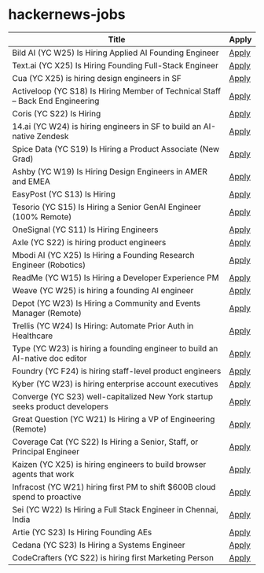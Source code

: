 # hackernews-jobs

<!-- table start -->

| Title | Apply |
|-------|-----|
| Bild AI (YC W25) Is Hiring Applied AI Founding Engineer | [Apply](https://www.workatastartup.com/jobs/75647) |
| Text.ai (YC X25) Is Hiring Founding Full-Stack Engineer | [Apply](https://www.ycombinator.com/companies/text-ai/jobs/OJBr0v2-founding-full-stack-engineer) |
| Cua (YC X25) is hiring design engineers in SF | [Apply](https://www.ycombinator.com/companies/cua/jobs/a6UbTvG-founding-engineer-ux-design) |
| Activeloop (YC S18) Is Hiring Member of Technical Staff – Back End Engineering | [Apply](https://careers.activeloop.ai/) |
| Coris (YC S22) Is Hiring | [Apply](https://www.ycombinator.com/companies/coris/jobs/rqO40yy-ai-engineer) |
| 14.ai (YC W24) is hiring engineers in SF to build an AI-native Zendesk | [Apply](https://14.ai/careers) |
| Spice Data (YC S19) Is Hiring a Product Associate (New Grad) | [Apply](https://www.ycombinator.com/companies/spice-data/jobs/RJz1peY-product-associate-new-grad) |
| Ashby (YC W19) Is Hiring Design Engineers in AMER and EMEA | [Apply](https://www.ashbyhq.com/careers?utm_source=hn&ashby_jid=579e9d03-0724-482b-a42a-8e5e80d73405) |
| EasyPost (YC S13) Is Hiring | [Apply](https://www.easypost.com/careers) |
| Tesorio (YC S15) Is Hiring a Senior GenAI Engineer (100% Remote) | [Apply](https://www.tesorio.com/careers#job-openings) |
| OneSignal (YC S11) Is Hiring Engineers | [Apply](https://onesignal.com/careers) |
| Axle (YC S22) is hiring product engineers | [Apply](https://www.ycombinator.com/companies/axle/jobs/8wAy0QH-product-engineer) |
| Mbodi AI (YC X25) Is Hiring a Founding Research Engineer (Robotics) | [Apply](https://www.ycombinator.com/companies/mbodi-ai/jobs/ftTsxcl-founding-research-engineer) |
| ReadMe (YC W15) Is Hiring a Developer Experience PM | [Apply](https://readme.com/careers#product-manager-developer-experience) |
| Weave (YC W25) is hiring a founding AI engineer | [Apply](https://www.ycombinator.com/companies/weave-3/jobs/SqFnIFE-founding-ai-engineer) |
| Depot (YC W23) Is Hiring a Community and Events Manager (Remote) | [Apply](https://www.ycombinator.com/companies/depot/jobs/K1IFotJ-community-events-manager) |
| Trellis (YC W24) Is Hiring: Automate Prior Auth in Healthcare | [Apply](https://www.ycombinator.com/companies/trellis/jobs/Cv3ZwXh-forward-deployed-engineers-all-levels-august-2025) |
| Type (YC W23) is hiring a founding engineer to build an AI-native doc editor | [Apply](https://www.ycombinator.com/companies/type/jobs/1idOunL-founding-product-engineer) |
| Foundry (YC F24) is hiring staff-level product engineers | [Apply](https://www.ycombinator.com/companies/foundry/jobs/jwdYx6v-founding-product-engineer) |
| Kyber (YC W23) is hiring enterprise account executives | [Apply](https://www.ycombinator.com/companies/kyber/jobs/6RvaAVR-enterprise-account-executive-ae) |
| Converge (YC S23) well-capitalized New York startup seeks product developers | [Apply](https://www.runconverge.com/careers) |
| Great Question (YC W21) Is Hiring a VP of Engineering (Remote) | [Apply](https://www.ycombinator.com/companies/great-question/jobs/ONBQUqe-vp-of-engineering) |
| Coverage Cat (YC S22) Is Hiring a Senior, Staff, or Principal Engineer | [Apply](https://www.coveragecat.com/careers/engineering/software-engineer) |
| Kaizen (YC X25) is hiring engineers to build browser agents that work | [Apply](https://www.kaizenautomation.com/jobs) |
| Infracost (YC W21) hiring first PM to shift $600B cloud spend to proactive | [Apply](https://www.ycombinator.com/companies/infracost/jobs/ukwJ299-senior-product-manager) |
| Sei (YC W22) Is Hiring a Full Stack Engineer in Chennai, India | [Apply](https://www.ycombinator.com/companies/sei/jobs/LeAtLYf-full-stack-engineer-typescript-react-gen-ai) |
| Artie (YC S23) Is Hiring Founding AEs | [Apply](https://www.ycombinator.com/companies/artie/jobs/CfSrcAH-founding-ae) |
| Cedana (YC S23) Is Hiring a Systems Engineer | [Apply](https://www.ycombinator.com/companies/cedana/jobs/zRmK2by-systems-engineer-advanced-orchestration) |
| CodeCrafters (YC S22) is hiring first Marketing Person | [Apply](https://www.ycombinator.com/companies/codecrafters/jobs/7ATipKJ-1st-marketing-hire) |

<!-- table end -->
